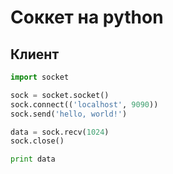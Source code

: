 # Соккет на python

## Клиент

``` python
import socket

sock = socket.socket()  
sock.connect(('localhost', 9090))  
sock.send('hello, world!')

data = sock.recv(1024)  
sock.close()

print data

```
